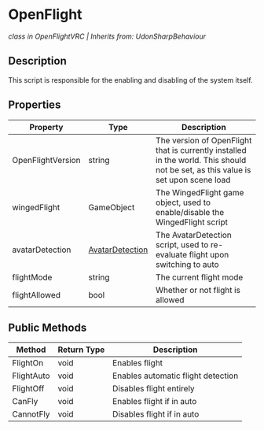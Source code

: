 # OpenFlight
*class in OpenFlightVRC | Inherits from: UdonSharpBehaviour*

## Description
This script is responsible for the enabling and disabling of the system itself.

## Properties
| Property | Type | Description |
|-|-|-|
| OpenFlightVersion | string | The version of OpenFlight that is currently installed in the world. This should not be set, as this value is set upon scene load |
| wingedFlight | GameObject | The WingedFlight game object, used to enable/disable the WingedFlight script |
| avatarDetection | [AvatarDetection](/ScriptReference/Detection/AvatarDetection.md) | The AvatarDetection script, used to re-evaluate flight upon switching to auto |
| flightMode | string | The current flight mode |
| flightAllowed | bool | Whether or not flight is allowed |

## Public Methods
| Method | Return Type | Description |
|-|-|-|
| FlightOn | void | Enables flight |
| FlightAuto | void | Enables automatic flight detection |
| FlightOff | void | Disables flight entirely |
| CanFly | void | Enables flight if in auto |
| CannotFly | void | Disables flight if in auto |
